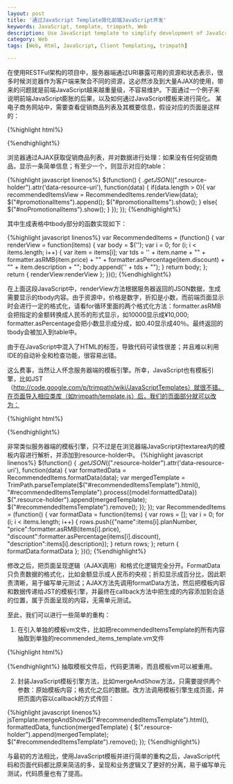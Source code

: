```yaml
---
layout: post
title: '通过JavaScript Template简化前端JavaScript开发'
keywords: JavaScript, template, trimpath, Web
description: Use JavaScript template to simplify development of JavaScript.
category: Web
tags: [Web, Html, JavaScript, Client Templating, trimpath]

---
```


在使用RESTFul架构的项目中，服务器端通过URI暴露可用的资源和状态表示，很多时候浏览器作为客户端来聚合不同的资源，这必然涉及到大量AJAX的使用，带来的问题就是前端JavaScript越来越重量级，不容易维护。下面通过一个例子来说明前端JavaScript膨胀的后果，以及如何通过JavaScript模板来进行简化。
某电子商务网站中，需要查看促销商品列表及其概要信息，假设对应的页面是这样的：

{%highlight html%}
<div class="resource-holder" data-resource-uri="items/recommended">
<table id="recommendedItems" style="display:none">
<thead>
<tr>
<th>名称</th>
<th>价格</th>
<th>折扣</th>
<th>描述</th>
</tr>
</thead>
</table>
<div id="noRecommendedItems" style="display: none">
<h2>对不起, 当前没有促销商品</h2>
</div>
</div>
{%endhighlight%}

浏览器通过AJAX获取促销商品列表，并对数据进行处理：如果没有任何促销商品，显示一条简单信息；有至少一个，则显示对应的table：

{%highlight javascript linenos%}
$(function() {
	$.getJSON($(".resource-holder").attr('data-resource-uri'), function(data) {
		if(data.length > 0){
			var recommendedItemsView = RecommendedItems.renderView(data);
			$("#promotionalItems").append();
			$("#promotionalItems").show();
		}
		else{
			$("#noPromotionalItems").show();
		}
	});
});
{%endhighlight%}

其中生成表格中tbody部分的函数实现如下：

{%highlight javascript linenos%}
var RecommendedItems = (function() {
	var renderView = function(items) {
		var body = $('<tbody></tbody>');
		var i = 0;
		for (i; i < items.length; i++) {
			var item = items[i];
			var tds = '<td>' + item.name + "</td><td>" + formatter.asRMB(item.price) + "</td><td>" + formatter.asPercentage(item.discount) + "</td><td>" + item.description + "</td>";
			body.append('<tr>' + tds + "</tr>");
		}
		return body;
	};
	return {
		renderView:renderView
	};
})();
{%endhighlight%}

在上面这段JavaScript中，renderView方法根据服务器返回的JSON数据，生成需要显示的tbody内容。由于资源中，价格是数字，折扣是小数，而前端页面显示时会进行一定的格式化，请看for循环里面的两个格式化方法：formatter.asRMB会把指定的金额转换成人民币的形式显示，如10000显示成¥10,000; formatter.asPercentage会把小数显示成分成，如0.40显示成40％。最终返回的tbody会被加入到table中。

由于在JavaScript中混入了HTML的标签，导致代码可读性很差；并且难以利用IDE的自动补全和检查功能，很容易出错。

这么费事，当然让人怀念服务器端的模板引擎。所幸，JavaScript也有模板引擎，比如JST（http://code.google.com/p/trimpath/wiki/JavaScriptTemplates）就很不错。在页面导入相应类库（如trimpath/template.js）后，我们的页面部分就可以改为：

{%highlight html%}
<div data-resource-uri="items/recommended">
</div>

<textarea id="recommendedItemsTemplate" style="display:none">
{if model.items.length > 0}
<table id="recommendedItems">
<thead>
<tr>
<th>名称</th>
<th>价格</th>
<th>折扣</th>
<th>描述</th>
</tr>
</thead>
<tbody>
{for item in model.items}
<tr>
<td>item.name</td>
<td>item.price</td>
<td>item.discount</td>
<td>item.description</td>
</tr>
{/for}
</tbody>
</table>
{else}
<div id="noRecommendedItems">
<h2>对不起, 当前没有促销商品</h2>
</div>
{/if}

</textarea>
{%endhighlight%}

非常类似服务器端的模板引擎，只不过是在浏览器端JavaScript对textarea内的模板内容进行解析，并添加到resource-holder中。
{%highlight javascript linenos%}
$(function() {
	$.getJSON($(".resource-holder").attr('data-resource-uri'), function(data) {
		var formattedData = RecommendedItems.formatData(data);
		var mergedTemplate = TrimPath.parseTemplate($("#recommendedItemsTemplate").html(), "#recommendedItemsTemplate").process({model:formattedData})
		$(".resource-holder").append(mergedTemplate);
		$("#recommendedItemsTemplate").remove();
	});
});
var RecommendedItems = (function() {
	var formatData = function(items) {
		var rows = [];
		var i = 0;
		for (i; i < items.length; i++) {
			rows.push({"name":items[i].planNumber,
			"price":formatter.asRMB(items[i].price),
			"discount":formatter.asPercentage(items[i].discount),
			"description":items[i].description});
		}
		return rows;
	};
	return {
		formatData:formatData
	};
})();
{%endhighlight%}

修改之后，把页面呈现逻辑（AJAX调用）和格式化逻辑完全分开。FormatData只负责数据的格式化，比如金额显示成人民币的央视；折扣显示成百分比，因此职责清晰，易于编写单元测试；AJAX方法先调用formatData方法，然后把模板内容和数据传递给JST的模板引擎，并最终在callback方法中把生成的内容添加到合适的位置，属于页面呈现的内容，无需单元测试。

至此，我们可以进行一些简单的重构：
1. 在引入单独的模板vm文件，比如把recommendedItemsTemplate的所有内容抽取到单独的recommended_items_template.vm文件

{%highlight html%}
<textarea id="recommendedItemsTemplate" style="display:none">
#include("recommended_items_template.vm")
</textarea>
{%endhighlight%}
抽取模板文件后，代码更清晰，而且模板vm可以被重用。

2. 封装JavaScript模板引擎方法，比如mergeAndShow方法，只需要提供两个参数：原始模板内容；格式化之后的数据。改方法调用模板引擎生成页面，并把页面内容以callback的方式传回：

{%highlight javascript linenos%}
jsTemplate.mergeAndShow($("#recommendedItemsTemplate").html(), formattedData, function(mergedTemplate) {
	$(".resource-holder").append(mergedTemplate);
	$("#recommendedItemsTemplate").remove();
});
{%endhighlight%}

与最初的方法相比，使用JavaScript模板并进行简单的重构之后，JavaScript代码和页面代码都比原来简洁的多，呈现和业务逻辑又了更好的分离，易于编写单元测试，代码质量也有了提高。
